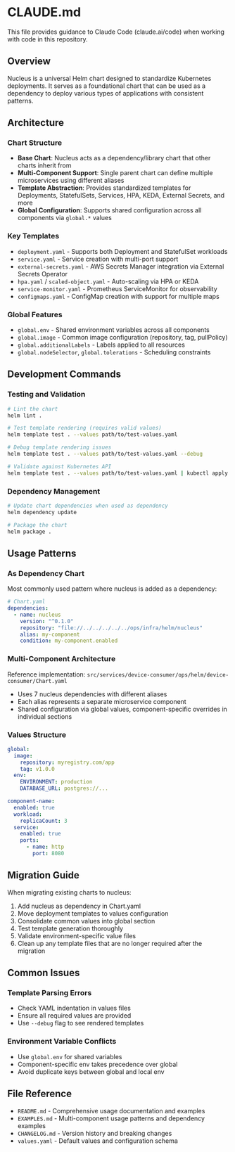 # CLAUDE.md

This file provides guidance to Claude Code (claude.ai/code) when working with code in this repository.

## Overview

Nucleus is a universal Helm chart designed to standardize Kubernetes deployments. It serves as a foundational chart that can be used as a dependency to deploy various types of applications with consistent patterns.

## Architecture

### Chart Structure
- **Base Chart**: Nucleus acts as a dependency/library chart that other charts inherit from
- **Multi-Component Support**: Single parent chart can define multiple microservices using different aliases
- **Template Abstraction**: Provides standardized templates for Deployments, StatefulSets, Services, HPA, KEDA, External Secrets, and more
- **Global Configuration**: Supports shared configuration across all components via `global.*` values

### Key Templates
- `deployment.yaml` - Supports both Deployment and StatefulSet workloads
- `service.yaml` - Service creation with multi-port support
- `external-secrets.yaml` - AWS Secrets Manager integration via External Secrets Operator
- `hpa.yaml` / `scaled-object.yaml` - Auto-scaling via HPA or KEDA
- `service-monitor.yaml` - Prometheus ServiceMonitor for observability
- `configmaps.yaml` - ConfigMap creation with support for multiple maps

### Global Features
- `global.env` - Shared environment variables across all components
- `global.image` - Common image configuration (repository, tag, pullPolicy)
- `global.additionalLabels` - Labels applied to all resources
- `global.nodeSelector`, `global.tolerations` - Scheduling constraints

## Development Commands

### Testing and Validation
```bash
# Lint the chart
helm lint .

# Test template rendering (requires valid values)
helm template test . --values path/to/test-values.yaml

# Debug template rendering issues
helm template test . --values path/to/test-values.yaml --debug

# Validate against Kubernetes API
helm template test . --values path/to/test-values.yaml | kubectl apply --dry-run=client -f -
```

### Dependency Management
```bash
# Update chart dependencies when used as dependency
helm dependency update

# Package the chart
helm package .
```

## Usage Patterns

### As Dependency Chart
Most commonly used pattern where nucleus is added as a dependency:

```yaml
# Chart.yaml
dependencies:
  - name: nucleus
    version: "^0.1.0"
    repository: "file://../../../../../ops/infra/helm/nucleus"
    alias: my-component
    condition: my-component.enabled
```

### Multi-Component Architecture
Reference implementation: `src/services/device-consumer/ops/helm/device-consumer/Chart.yaml`
- Uses 7 nucleus dependencies with different aliases
- Each alias represents a separate microservice component
- Shared configuration via global values, component-specific overrides in individual sections

### Values Structure
```yaml
global:
  image:
    repository: myregistry.com/app
    tag: v1.0.0
  env:
    ENVIRONMENT: production
    DATABASE_URL: postgres://...

component-name:
  enabled: true
  workload:
    replicaCount: 3
  service:
    enabled: true
    ports:
      - name: http
        port: 8080
```

## Migration Guide

When migrating existing charts to nucleus:
1. Add nucleus as dependency in Chart.yaml
2. Move deployment templates to values configuration
3. Consolidate common values into global section
4. Test template generation thoroughly
5. Validate environment-specific value files
6. Clean up any template files that are no longer required after the migration

## Common Issues

### Template Parsing Errors
- Check YAML indentation in values files
- Ensure all required values are provided
- Use `--debug` flag to see rendered templates

### Environment Variable Conflicts
- Use `global.env` for shared variables
- Component-specific env takes precedence over global
- Avoid duplicate keys between global and local env

## File Reference

- `README.md` - Comprehensive usage documentation and examples
- `EXAMPLES.md` - Multi-component usage patterns and dependency examples
- `CHANGELOG.md` - Version history and breaking changes
- `values.yaml` - Default values and configuration schema